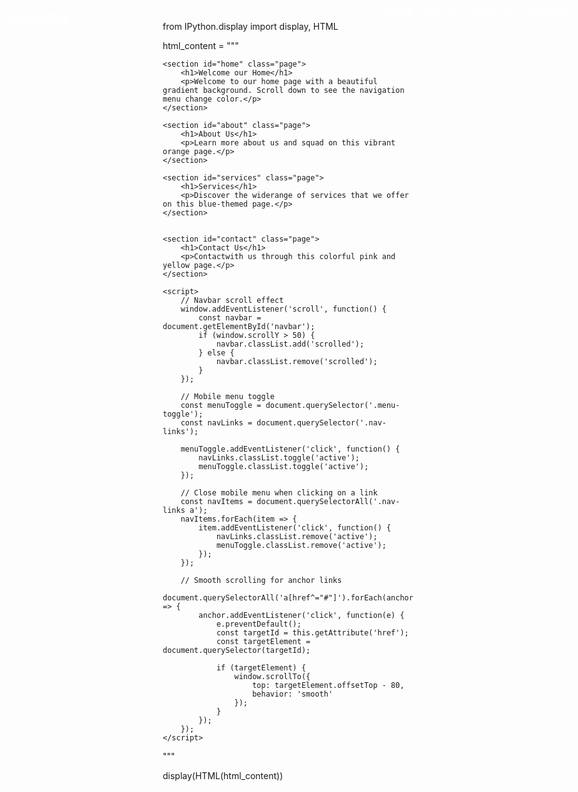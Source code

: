 from IPython.display import display, HTML

html_content = """
<!DOCTYPE html>
<html lang="en">
<head>
  <meta charset="UTF-8">
  <meta name="viewport" content="width=device-width, initial-scale=1.0">
  <title>Responsive Landing Page</title>
  <style>
    /* Reset */
    * {
      margin: 0;
      padding: 0;
      box-sizing: border-box;
    }

    body {
      font-family: Arial, sans-serif;
      line-height: 1.6;
    }

    /* Navbar styling */
    nav {
      position: fixed;
      top: 0;
      left: 0;
      width: 100%;
      background: transparent;
      padding: 15px 30px;
      display: flex;
      justify-content: space-between;
      align-items: center;
      transition: 0.3s;
      z-index: 1000;
    }

    nav.scrolled {
      background: #333;
      box-shadow: 0 2px 5px rgba(0,0,0,0.3);
    }

    nav h1 {
      color: white;
      font-size: 22px;
    }

    nav ul {
      list-style: none;
      display: flex;
      gap: 20px;
    }

    nav ul li a {
      text-decoration: none;
      color: white;
      font-size: 18px;
      transition: 0.3s;
    }

    nav ul li a:hover {
      color: yellow;
      border-bottom: 2px solid yellow;
    }

    /* Page sections */
    section {
      height: 100vh;
      padding: 50px;
      display: flex;
      justify-content: center;
      align-items: center;
      font-size: 28px;
    }

    #home { background: lightcoral; }
    #about { background: lightgrey; }
    #services { background: lightblue; }
    #contact { background: lightgreen; }

    /* Responsive */
    @media (max-width: 768px) {
      nav ul {
        flex-direction: column;
        position: absolute;
        top: 60px;
        right: 0;
        background: #333;
        padding: 10px;
        display: none;
      }

      nav ul.show {
        display: flex;
      }

      .menu-toggle {
        display: block;
        cursor: pointer;
        color: yellow;
        font-size: 24px;
      }
    }

    .menu-toggle {
      display: none;
    }
  </style>
</head>
<body>
  <!-- Navbar -->
  <nav id="navbar">
    <h1>MenuBar</h1>
    <div class="menu-toggle" onclick="toggleMenu()">☰</div>
    <ul id="menu">
      <li><a href="#home">Home</a></li>
      <li><a href="#about">About</a></li>
      <li><a href="#services">Services</a></li>
      <li><a href="#contact">Contact</a></li>
    </ul>
  </nav>

  <!-- Page Content -->
    <section id="home" class="page">
        <h1>Welcome our Home</h1>
        <p>Welcome to our home page with a beautiful gradient background. Scroll down to see the navigation menu change color.</p>
    </section>

    <section id="about" class="page">
        <h1>About Us</h1>
        <p>Learn more about us and squad on this vibrant orange page.</p>
    </section>

    <section id="services" class="page">
        <h1>Services</h1>
        <p>Discover the widerange of services that we offer on this blue-themed page.</p>
    </section>


    <section id="contact" class="page">
        <h1>Contact Us</h1>
        <p>Contactwith us through this colorful pink and yellow page.</p>
    </section>

    <script>
        // Navbar scroll effect
        window.addEventListener('scroll', function() {
            const navbar = document.getElementById('navbar');
            if (window.scrollY > 50) {
                navbar.classList.add('scrolled');
            } else {
                navbar.classList.remove('scrolled');
            }
        });

        // Mobile menu toggle
        const menuToggle = document.querySelector('.menu-toggle');
        const navLinks = document.querySelector('.nav-links');

        menuToggle.addEventListener('click', function() {
            navLinks.classList.toggle('active');
            menuToggle.classList.toggle('active');
        });

        // Close mobile menu when clicking on a link
        const navItems = document.querySelectorAll('.nav-links a');
        navItems.forEach(item => {
            item.addEventListener('click', function() {
                navLinks.classList.remove('active');
                menuToggle.classList.remove('active');
            });
        });

        // Smooth scrolling for anchor links
        document.querySelectorAll('a[href^="#"]').forEach(anchor => {
            anchor.addEventListener('click', function(e) {
                e.preventDefault();
                const targetId = this.getAttribute('href');
                const targetElement = document.querySelector(targetId);

                if (targetElement) {
                    window.scrollTo({
                        top: targetElement.offsetTop - 80,
                        behavior: 'smooth'
                    });
                }
            });
        });
    </script>
</body>
</html>
"""

display(HTML(html_content))
